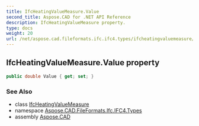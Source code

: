 ```yaml
---
title: IfcHeatingValueMeasure.Value
second_title: Aspose.CAD for .NET API Reference
description: IfcHeatingValueMeasure property. 
type: docs
weight: 20
url: /net/aspose.cad.fileformats.ifc.ifc4.types/ifcheatingvaluemeasure/value/
---
```

## IfcHeatingValueMeasure.Value property

```csharp
public double Value { get; set; }
```

### See Also

* class [IfcHeatingValueMeasure](../)
* namespace [Aspose.CAD.FileFormats.Ifc.IFC4.Types](../../../aspose.cad.fileformats.ifc.ifc4.types/)
* assembly [Aspose.CAD](../../../)


